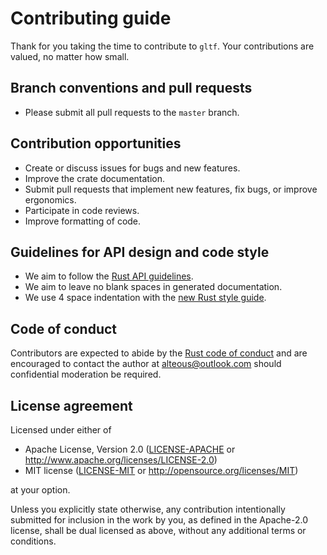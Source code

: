 # Contributing guide

Thank for you taking the time to contribute to `gltf`. Your contributions are valued, no matter how small.

## Branch conventions and pull requests

 * Please submit all pull requests to the `master` branch.

## Contribution opportunities

 * Create or discuss issues for bugs and new features.
 * Improve the crate documentation.
 * Submit pull requests that implement new features, fix bugs, or improve ergonomics.
 * Participate in code reviews.
 * Improve formatting of code.

## Guidelines for API design and code style

 * We aim to follow the [Rust API guidelines](https://github.com/rust-lang-nursery/api-guidelines).
 * We aim to leave no blank spaces in generated documentation.
 * We use 4 space indentation with the [new Rust style guide](https://github.com/rust-lang-nursery/fmt-rfcs/blob/master/guide/guide.md).

## Code of conduct

Contributors are expected to abide by the [Rust code of conduct](https://www.rust-lang.org/en-US/conduct.html) and are encouraged to contact the author at alteous@outlook.com should confidential moderation be required.

## License agreement

Licensed under either of

 * Apache License, Version 2.0
   ([LICENSE-APACHE](LICENSE-APACHE) or http://www.apache.org/licenses/LICENSE-2.0)
 * MIT license
   ([LICENSE-MIT](LICENSE-MIT) or http://opensource.org/licenses/MIT)

at your option.

Unless you explicitly state otherwise, any contribution intentionally submitted
for inclusion in the work by you, as defined in the Apache-2.0 license, shall be
dual licensed as above, without any additional terms or conditions.
